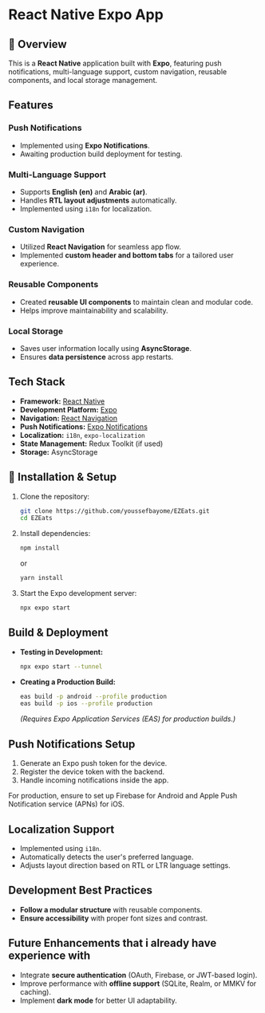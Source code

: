 # React Native Expo App

## 📌 Overview
This is a **React Native** application built with **Expo**, featuring push notifications, multi-language support, custom navigation, reusable components, and local storage management.

## Features

###  **Push Notifications**
- Implemented using **Expo Notifications**.
- Awaiting production build deployment for testing.

###  **Multi-Language Support**
- Supports **English (en)** and **Arabic (ar)**.
- Handles **RTL layout adjustments** automatically.
- Implemented using `i18n` for localization.

###  **Custom Navigation**
- Utilized **React Navigation** for seamless app flow.
- Implemented **custom header and bottom tabs** for a tailored user experience.

###  **Reusable Components**
- Created **reusable UI components** to maintain clean and modular code.
- Helps improve maintainability and scalability.

###  **Local Storage**
- Saves user information locally using **AsyncStorage**.
- Ensures **data persistence** across app restarts.

##  Tech Stack
- **Framework:** [React Native](https://reactnative.dev/)
- **Development Platform:** [Expo](https://expo.dev/)
- **Navigation:** [React Navigation](https://reactnavigation.org/)
- **Push Notifications:** [Expo Notifications](https://docs.expo.dev/push-notifications/overview/)
- **Localization:** `i18n`, `expo-localization`
- **State Management:** Redux Toolkit (if used)
- **Storage:** AsyncStorage

## 🔧 Installation & Setup
1. Clone the repository:
   ```sh
   git clone https://github.com/youssefbayome/EZEats.git
   cd EZEats

   ```
2. Install dependencies:
   ```sh
   npm install
   ```
   or
   ```sh
   yarn install
   ```
3. Start the Expo development server:
   ```sh
   npx expo start
   ```

##  Build & Deployment
- **Testing in Development:**
  ```sh
  npx expo start --tunnel
  ```
- **Creating a Production Build:**
  ```sh
  eas build -p android --profile production
  eas build -p ios --profile production
  ```
  *(Requires Expo Application Services (EAS) for production builds.)*

##  Push Notifications Setup
1. Generate an Expo push token for the device.
2. Register the device token with the backend.
3. Handle incoming notifications inside the app.

For production, ensure to set up Firebase for Android and Apple Push Notification service (APNs) for iOS.

##  Localization Support
- Implemented using `i18n`.
- Automatically detects the user's preferred language.
- Adjusts layout direction based on RTL or LTR language settings.

##  Development Best Practices
- **Follow a modular structure** with reusable components.
- **Ensure accessibility** with proper font sizes and contrast.

##  Future Enhancements that i already have experience with
- Integrate **secure authentication** (OAuth, Firebase, or JWT-based login).
- Improve performance with **offline support** (SQLite, Realm, or MMKV for caching).
- Implement **dark mode** for better UI adaptability.


